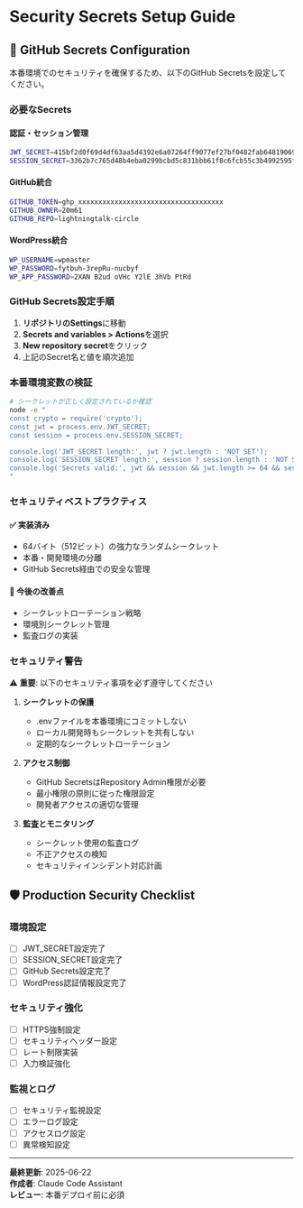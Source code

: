 # Security Secrets Setup Guide

## 🔐 GitHub Secrets Configuration

本番環境でのセキュリティを確保するため、以下のGitHub Secretsを設定してください。

### 必要なSecrets

#### 認証・セッション管理
```bash
JWT_SECRET=415bf2d0f69d4df63aa5d4392e6a07264ff9077ef27bf0482fab648190697ac3f31c23667a39d4a674c42e46fa42fe8b5f3728442267ec3d6d29b3fdd00d3c86
SESSION_SECRET=3362b7c765d48b4eba0299bcbd5c831bbb61f8c6fcb55c3b4992595f8715580e135757858c6b01ac3f71615e090bac13780a1214fb90dd1776d1d4810d042c4a
```

#### GitHub統合
```bash
GITHUB_TOKEN=ghp_xxxxxxxxxxxxxxxxxxxxxxxxxxxxxxxxxxxx
GITHUB_OWNER=20m61
GITHUB_REPO=lightningtalk-circle
```

#### WordPress統合
```bash
WP_USERNAME=wpmaster
WP_PASSWORD=fytbuh-3repRu-nucbyf
WP_APP_PASSWORD=2XAN B2ud oVHc Y2lE 3hVb PtRd
```

### GitHub Secrets設定手順

1. **リポジトリのSettings**に移動
2. **Secrets and variables > Actions**を選択
3. **New repository secret**をクリック
4. 上記のSecret名と値を順次追加

### 本番環境変数の検証

```bash
# シークレットが正しく設定されているか確認
node -e "
const crypto = require('crypto');
const jwt = process.env.JWT_SECRET;
const session = process.env.SESSION_SECRET;

console.log('JWT_SECRET length:', jwt ? jwt.length : 'NOT SET');
console.log('SESSION_SECRET length:', session ? session.length : 'NOT SET');
console.log('Secrets valid:', jwt && session && jwt.length >= 64 && session.length >= 64);
"
```

### セキュリティベストプラクティス

#### ✅ 実装済み
- 64バイト（512ビット）の強力なランダムシークレット
- 本番・開発環境の分離
- GitHub Secrets経由での安全な管理

#### 🔄 今後の改善点
- シークレットローテーション戦略
- 環境別シークレット管理
- 監査ログの実装

### セキュリティ警告

⚠️ **重要**: 以下のセキュリティ事項を必ず遵守してください

1. **シークレットの保護**
   - .envファイルを本番環境にコミットしない
   - ローカル開発時もシークレットを共有しない
   - 定期的なシークレットローテーション

2. **アクセス制御**
   - GitHub SecretsはRepository Admin権限が必要
   - 最小権限の原則に従った権限設定
   - 開発者アクセスの適切な管理

3. **監査とモニタリング**
   - シークレット使用の監査ログ
   - 不正アクセスの検知
   - セキュリティインシデント対応計画

## 🛡️ Production Security Checklist

### 環境設定
- [ ] JWT_SECRET設定完了
- [ ] SESSION_SECRET設定完了
- [ ] GitHub Secrets設定完了
- [ ] WordPress認証情報設定完了

### セキュリティ強化
- [ ] HTTPS強制設定
- [ ] セキュリティヘッダー設定
- [ ] レート制限実装
- [ ] 入力検証強化

### 監視とログ
- [ ] セキュリティ監視設定
- [ ] エラーログ設定
- [ ] アクセスログ設定
- [ ] 異常検知設定

---

**最終更新**: 2025-06-22  
**作成者**: Claude Code Assistant  
**レビュー**: 本番デプロイ前に必須
